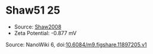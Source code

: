 <a name="material" />

# Shaw51 25
<script type="application/ld+json">
  {
    "@context": "https://schema.org/",
    "@type": "ChemicalSubstance",
    "@id": "https://egonw.github.io/nanowiki/nanowiki55.html#material",
    "http://purl.org/dc/terms/conformsTo":
      {
        "@type": "CreativeWork",
        "@id": "https://bioschemas.org/profiles/ChemicalSubstance/0.4-RELEASE/"
      },
    "identfier": "55",
    "name": "Shaw51 25",
    "url": "https://egonw.github.io/nanowiki/nanowiki55.html#material",
    "sameAs": "http://127.0.0.1/mediawiki/index.php/Special:URIResolver/Shaw51_25"
  }
</script>


* Source: [Shaw2008](articleShaw2008.md)
* Zeta Potential: -0.877 mV


Source: NanoWiki 6, doi:[10.6084/m9.figshare.11897205.v1](https://doi.org/10.6084/m9.figshare.11897205.v1)
